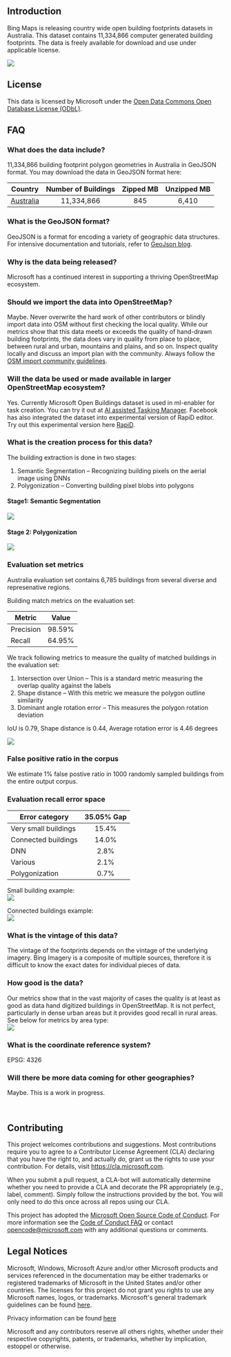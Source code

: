 ## Introduction
Bing Maps is releasing country wide open building footprints datasets in Australia. This dataset contains 11,334,866 computer generated building footprints. The data is freely available for download and use under applicable license.

![](/images/example.jpg)

## License
This data is licensed by Microsoft under the [Open Data Commons Open Database License (ODbL)](https://opendatacommons.org/licenses/odbl/).

## FAQ
### What does the data include?
11,334,866‬ building footprint polygon geometries in Australia in GeoJSON format. You may download the data in GeoJSON format here:

| Country       | Number of Buildings  | Zipped MB | Unzipped MB |
| ------------- |:-------------:|:-----:|:-----:|
| [Australia](https://usbuildingdata.blob.core.windows.net/australia-buildings/Australia_2020-06-21.geojson.zip)|11,334,866‬|845|6,410|

### What is the GeoJSON format?
GeoJSON is a format for encoding a variety of geographic data structures. 
For intensive documentation and tutorials, refer to [GeoJson blog](http://geojson.org/).

### Why is the data being released?
Microsoft has a continued interest in supporting a thriving OpenStreetMap ecosystem.

### Should we import the data into OpenStreetMap?
Maybe. Never overwrite the hard work of other contributors or blindly import data into OSM without first checking the local quality. While our metrics show that this data meets or exceeds the quality of hand-drawn building footprints, the data does vary in quality from place to place, between rural and urban, mountains and plains, and so on. Inspect quality locally and discuss an import plan with the community. Always follow the [OSM import community guidelines](https://wiki.openstreetmap.org/wiki/Import/Guidelines).

### Will the data be used or made available in larger OpenStreetMap ecosystem?
Yes. Currently Microsoft Open Buildings dataset is used in ml-enabler for task creation. You can try it out at [AI assisted Tasking Manager](https://tasks-assisted.hotosm.org/). Facebook has also integrated the dataset into experimental version of RapiD editor. Try out this experimental version here [RapiD](https://mapwith.ai/rapid-sotm2019).

### What is the creation process for this data?
The building extraction is done in two stages:
1.	Semantic Segmentation – Recognizing building pixels on the aerial image using DNNs
2.	Polygonization – Converting building pixel blobs into polygons

#### Stage1: Semantic Segmentation
![](/images/segmentation.jpg)

#### Stage 2: Polygonization
![](/images/polygonization.jpg)

### Evaluation set metrics
Australia evaluation set contains 6,785 buildings from several diverse and represenative regions.

Building match metrics on the evaluation set:

| Metric | Value |
| --- | :---: |
| Precision | 98.59% |
| Recall | 64.95% |

We track following metrics to measure the quality of matched buildings in the evaluation set:
1. Intersection over Union – This is a standard metric measuring the overlap quality against the labels
2. Shape distance – With this metric we measure the polygon outline similarity
3. Dominant angle rotation error – This measures the polygon rotation deviation

IoU is 0.79, Shape distance is 0.44, Average rotation error is 4.46 degrees

![](/images/bldgmetrics.JPG)

### False positive ratio in the corpus

We estimate 1% false postive ratio in 1000 randomly sampled buildings from the entire output corpus.

### Evaluation recall error space

| Error category | 35.05% Gap |
| --- | :---: |
| Very small buildings | 15.4% |
| Connected buildings | 14.0% |
| DNN | 2.8% |
| Various | 2.1% |
| Polygonization | 0.7% |

Small building example:  
![](/images/small_building_example.jpg)

Connected buildings example:  
![](/images/connected_buildings_example.JPG)

### What is the vintage of this data?
The vintage of the footprints depends on the vintage of the underlying imagery. Bing Imagery is a composite of multiple sources, therefore it is difficult to know the exact dates for individual pieces of data.

### How good is the data?
Our metrics show that in the vast majority of cases the quality is at least as good as data hand digitized buildings in OpenStreetMap. It is not perfect, particularly in dense urban areas but it provides good recall in rural areas. See below for metrics by area type:  
![](/images/polygonmetrics.JPG)

### What is the coordinate reference system?
EPSG: 4326

### Will there be more data coming for other geographies?
Maybe. This is a work in progress.

<br>

## Contributing

This project welcomes contributions and suggestions.  Most contributions require you to agree to a
Contributor License Agreement (CLA) declaring that you have the right to, and actually do, grant us
the rights to use your contribution. For details, visit https://cla.microsoft.com.

When you submit a pull request, a CLA-bot will automatically determine whether you need to provide
a CLA and decorate the PR appropriately (e.g., label, comment). Simply follow the instructions
provided by the bot. You will only need to do this once across all repos using our CLA.

This project has adopted the [Microsoft Open Source Code of Conduct](https://opensource.microsoft.com/codeofconduct/).
For more information see the [Code of Conduct FAQ](https://opensource.microsoft.com/codeofconduct/faq/) or
contact [opencode@microsoft.com](mailto:opencode@microsoft.com) with any additional questions or comments.

## Legal Notices

Microsoft, Windows, Microsoft Azure and/or other Microsoft products and services referenced in the documentation
may be either trademarks or registered trademarks of Microsoft in the United States and/or other countries.
The licenses for this project do not grant you rights to use any Microsoft names, logos, or trademarks.
Microsoft's general trademark guidelines can be found [here](http://go.microsoft.com/fwlink/?LinkID=254653).

Privacy information can be found [here](https://privacy.microsoft.com/en-us/)

Microsoft and any contributors reserve all others rights, whether under their respective copyrights, patents,
or trademarks, whether by implication, estoppel or otherwise.
